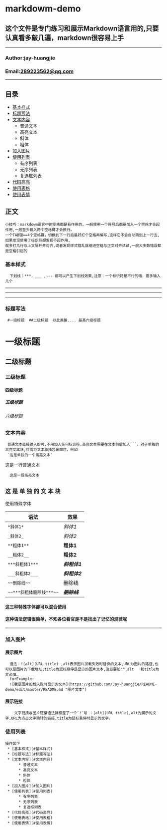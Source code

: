 # markdowm-demo
## 这个文件是专门练习和展示Markdown语言用的,只要认真看多敲几遍，markdown很容易上手
****
###  Author:jay-huangjie
###  Email:289223562@qq.com
****
## 目录
 * [基本样式](#基本样式)
 * [标题写法](#标题写法)
 * [文本内容](#文本内容)
      * 普通文本             
      * 高亮文本     
      * 斜体              
      * 粗体                     
 * [加入图片](#加入图片)
 * [使用列表](#使用列表)
      * 有序列表
      * 无序列表
      * 复选框列表  
 * [代码高亮](#代码高亮)
 * [使用表格](#使用表格)
 * [使用表情](#使用表情)
## 正文 
```
小技巧：markdowm语言中的空格都是有作用的，一般使用一个符号后都要加入一个空格才会起作用,一般至少输入两个空格键才会换行，
一个TAB键==4个空格键，切换到下一行后最好打个空格再编写,这样它不会自动跳到上一行去,如果发现使用了标识符却发现不起作用,
就多打几行与上文隔开并对齐,或者发现样式错乱就缩进空格与正文对齐试试,一般大多数错误都是空格引起的
```
### 基本样式
```
  下划线：***，___ ,--- 都可以产生下划线效果,注意：一个标识符是不行的哦，要多输入几个
```
*****

_____


-----


### 标题写法

```
 #一级标题  ##二级标题  以此类推.... 最高六级标题
```
 # 一级标题
 ## 二级标题
 ### 三级标题
 #### 四级标题
 ##### 五级标题
 ###### 六级标题
 
### 文本内容
```
 普通文本直接输入即可,不用加入任何标识符,高亮文本需要在文本前后加入```，对于单独的高亮文本块,只需将文本单独包裹即可，例如
 `这是单独的一个高亮文本`
```
 这是一行普通文本
 
 ```
   这是一段高亮文本
 ```
 `这` `是` `单` `独` `的` `文` `本` `块`
----------------------------------------
 使用特殊字体
 
|语法|效果|
|----|----|
|`*斜体1*`|*斜体1*
|`_斜体2_`|_斜体2_
|`**粗体1**`|**粗体1**
|`__粗体2__`|__粗体2__
|`***斜粗体1***`|***斜粗体1***
|`___斜粗体2___`|___斜粗体2___
|`~~删除线~~`|~~删除线~~
|`~~***斜粗体删除线***~~`|~~***删除线***~~

#### 这三种特殊字体都可以混合使用
#### 这种语法逻辑很简单，不知各位看官是不是找出了记忆的规律呢
 ---------------------------------
### 加入图片
  #### 展示图片
`````
  语法：![alt](URL title) ,alt表示图片加载失败时替换的文本,URL为图片的路径,也可以是图片的下载地址,title为鼠标悬停是显示的图片文本,注意要加"",alt   和title为非必填。
  forExample:
  ![我是图片加载失败时显示的文本](https://github.com/Jay-huangjie/README-demo/edit/master/README.md "图片文本")
``````

  #### 展示链接
`````
    文字链接与图片链接语法就相差了一个`!`号 ：[alt](URL title),alt为展示的文字,URL为点击文字跳转的链接,title为鼠标悬停时显示的文字。
`````

### 使用列表
`````
操作如下
 * [基本样式](#基本样式)
 * [标题写法](#标题写法)
 * [文本内容](#文本内容)
      * 普通文本             
      * 高亮文本     
      * 斜体              
      * 粗体                     
 * [加入图片](#加入图片)
 * [使用列表](#使用列表)
      * 有序列表
      * 无序列表
      * 复选框列表  
 * [代码高亮](#代码高亮)
 * [使用表格](#使用表格)
 * [使用表情](#使用表情)
`````

 
 
 
 
